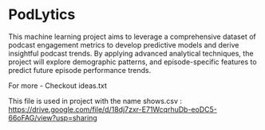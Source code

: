 # PodLytics
This machine learning project aims to leverage a comprehensive dataset of podcast engagement metrics to develop predictive models and derive insightful podcast trends. By applying advanced analytical techniques, the project will explore demographic patterns, and episode-specific features to predict future episode performance trends.

For more - Checkout ideas.txt

This file is used in project with the name shows.csv : https://drive.google.com/file/d/18dj7zxr-E71WcqrhuDb-eoDC5-66oFAG/view?usp=sharing
